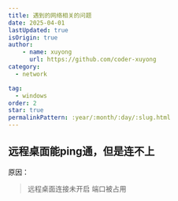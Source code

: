 ```yaml
---
title: 遇到的网络相关的问题
date: 2025-04-01
lastUpdated: true
isOrigin: true
author: 
    - name: xuyong
      url: https://github.com/coder-xuyong
category:
  - network

tag:
  - windows
order: 2
star: true
permalinkPattern: :year/:month/:day/:slug.html
---
```


## 远程桌面能ping通，但是连不上
原因：
> 远程桌面连接未开启
> 端口被占用

